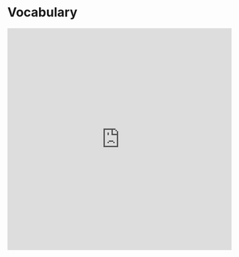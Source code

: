 Vocabulary
=========

<iframe src="https://quizlet.com/512165632/flashcards/embed?i=7u4xy&x=1jj1" height="500" width="100%" style="border:0"></iframe>
<!--stackedit_data:
eyJoaXN0b3J5IjpbLTE2MDY0MjQwNTJdfQ==
-->